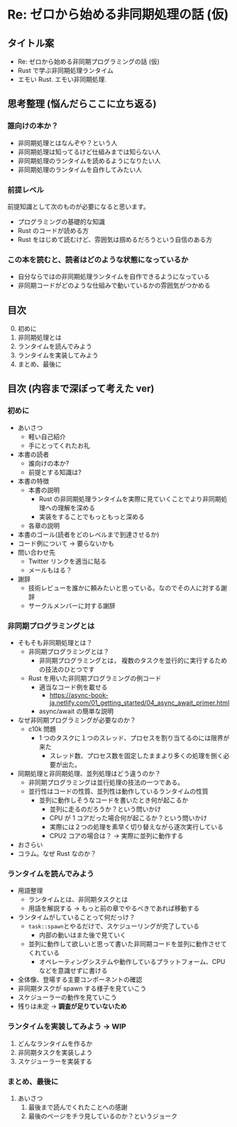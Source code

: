 # Re: ゼロから始める非同期処理の話 (仮)

## タイトル案

- Re: ゼロから始める非同期プログラミングの話 (仮)
- Rust で学ぶ非同期処理ランタイム
- エモい Rust. エモい非同期処理.

## 思考整理 (悩んだらここに立ち返る)

### 誰向けの本か？

- 非同期処理とはなんぞや？という人
- 非同期処理は知ってるけど仕組みまでは知らない人
- 非同期処理のランタイムを読めるようになりたい人
- 非同期処理のランタイムを自作してみたい人

### 前提レベル

前提知識として次のものが必要になると思います。

- プログラミングの基礎的な知識
- Rust のコードが読める方
- Rust をはじめて読むけど、雰囲気は掴めるだろうという自信のある方

### この本を読むと、読者はどのような状態になっているか

- 自分ならではの非同期処理ランタイムを自作できるようになっている
- 非同期コードがどのような仕組みで動いているかの雰囲気がつかめる

## 目次

0. 初めに
1. 非同期処理とは
1. ランタイムを読んでみよう
1. ランタイムを実装してみよう
1. まとめ、最後に

## 目次 (内容まで深ぼって考えた ver)

### 初めに

- あいさつ
  - 軽い自己紹介
  - 手にとってくれたお礼
- 本書の読者
  - 誰向けの本か?
  - 前提とする知識は?
- 本書の特徴
  - 本書の説明
    - Rust の非同期処理ランタイムを実際に見ていくことでより非同期処理への理解を深める
    - 実装をすることでもっともっと深める
  - 各章の説明
- 本書のゴール(読者をどのレベルまで到達させるか)
- コード例について -> 要らないかも
- 問い合わせ先
  - Twitter リンクを適当に貼る
  - メールもはる？
- 謝辞
  - 技術レビューを誰かに頼みたいと思っている。なのでその人に対する謝辞
  - サークルメンバーに対する謝辞

### 非同期プログラミングとは

- そもそも非同期処理とは？
  - 非同期プログラミングとは？
    - 非同期プログラミングとは， 複数のタスクを並行的に実行するための技法のひとつです
  - Rust を用いた非同期プログラミングの例コード
    - 適当なコード例を載せる
      - https://async-book-ja.netlify.com/01_getting_started/04_async_await_primer.html
    - async/await の簡単な説明
- なぜ非同期プログラミングが必要なのか？
  - c10k 問題
    - 1 つのタスクに１つのスレッド、プロセスを割り当てるのには限界が来た
      - スレッド数、プロセス数を固定したままより多くの処理を捌く必要が出た。
- 同期処理と非同期処理、並列処理はどう違うのか？
  - 非同期プログラミングは並行処理の技法の一つである。
  - 並行性はコードの性質、並列性は動作しているランタイムの性質
    - 並列に動作しそうなコードを書いたとき何が起こるか
      - 並列に走るのだろうか？という問いかけ
      - CPU が 1 コアだった場合何が起こるか？という問いかけ
      - 実際には２つの処理を素早く切り替えながら逐次実行している
      - CPU2 コアの場合は？ -> 実際に並列に動作する
- おさらい
- コラム。なぜ Rust なのか？

### ランタイムを読んでみよう

- 用語整理
  - ランタイムとは、非同期タスクとは
  - 用語を解説する -> もっと前の章でやるべきであれば移動する
- ランタイムがしていることって何だっけ？
  - `task::spawn`とやるだけで、スケジューリングが完了している
    - 内部の動いはまた後で見ていく
  - 並列に動作して欲しいと思って書いた非同期コードを並列に動作させてくれている
    - オペレーティングシステムや動作しているプラットフォーム、CPU などを意識せずに書ける
- 全体像、登場する主要コンポーネントの確認
- 非同期タスクが spawn する様子を見ていこう
- スケジューラーの動作を見ていこう
- 残りは未定 -> **調査が足りていないため**

### ランタイムを実装してみよう -> WIP

1. どんなランタイムを作るか
2. 非同期タスクを実装しよう
3. スケジューラーを実装する

### まとめ、最後に

1. あいさつ
   1. 最後まで読んでくれたことへの感謝
   2. 最後のページをチラ見しているのか？というジョーク
